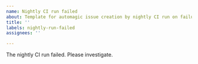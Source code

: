 ```yaml
---
name: Nightly CI run failed
about: Template for automagic issue creation by nightly CI run on failure
title: ''
labels: nightly-run-failed
assignees: ''

---
```


The nightly CI run failed. Please investigate.
